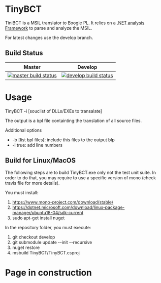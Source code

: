 # TinyBCT #

TiniBCT is a MSIL translator to Boogie PL. It relies on a [.NET analysis Framework](https://github.com/garbervetsky/analysis-net)  to parse and analyze the MSIL.

For latest changes use the develop branch.

## Build Status

| Master                        | Develop                         |
|-------------------------------|---------------------------------|
| [![master build status][master]][travis] | [![develop build status][develop]][travis] |

[master]: https://travis-ci.org/m7nu3l/TinyBCT.svg?branch=master
[develop]: https://travis-ci.org/m7nu3l/TinyBCT.svg?branch=develop
[travis]: https://travis-ci.org/m7nu3l/TinyBCT

# Usage #

TinyBCT -i [souclist of DLLs/EXEs to transalate]

The output is a bpl file containting the translation of all source files.

Additional options
+ -b [list bpl files]: include this files to the output blp
+ -l true: add line numbers

## Build for Linux/MacOS

The following steps are to build TinyBCT.exe only not the test unit suite. In order to do that, you may require to use a specific version of mono (check travis file for more details).

You must install:

1. https://www.mono-project.com/download/stable/
2. https://dotnet.microsoft.com/download/linux-package-manager/ubuntu18-04/sdk-current
3. sudo apt-get install nuget

In the repository folder, you must execute:

1. git checkout develop
2. git submodule update --init --recursive
3. nuget restore
4. msbuild TinyBCT/TinyBCT.csproj


# Page in construction #
